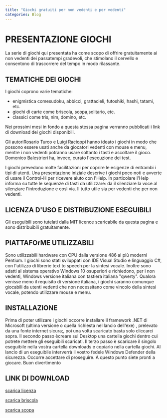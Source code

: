 ```yaml
---
title: "Giochi gratuiti per non vedenti e per vedenti"
categories: Blog
---
```


# **PRESENTAZIONE GIOCHI**

La serie di giochi qui presentata ha come scopo di offrire gratuitamente ai non vedenti dei passatempi gradevoli, che stimolano il cervello e consentono di trascorrere del tempo in modo rilassante.

## TEMATICHE DEI GIOCHI

I giochi coprono varie tematiche:

- enigmistica comesudoku, abbicci, grattacieli, futoshiki, hashi, tatami, etc.
- giochi di carte come briscola, scopa,solitario, etc.
- classici come tris, nim, domino, etc.

Nei prossimi mesi in fondo a questa stessa pagina verranno pubblicati i link di download dei giochi disponibili.

Gli autoriRosario Turco e Luigi Racioppi hanno ideato i giochi in modo che possono essere usati anche da giocatori vedenti con mouse e menu, mentre i non vedenti potranno usare soltanto i tasti e ascoltare il gioco.
Domenico Balestrieri ha, invece, curato l'esecuzione dei test.

I giochi prevedono molte facilitazioni per coprire le esigenze di entrambi i tipi di utenti. Una presentazione iniziale descrive i giochi poco noti e avverte di usare il Control-H per ricevere aiuto con l'Help. In particolare l'Help informa su tutte le sequenze di tasti da utilizzare: da il silenziare la voce al silenziare l'introduzione e così via. Il tutto utile sia per vedenti che per non vedenti.

## LICENZA D'USO E DISTRIBUZIONE ESEGUIBILI

Gli eseguibili sono tutelati dalla MIT licence scaricabile da questa pagina e sono distribuibili gratuitamente.

## PIATTAFOrME UTILIZZABILI

Sono utilizzabili hardware con CPU dalla versione 486 ai più moderni Pentium.
I giochi sono stati sviluppati con IDE Visual Studio e linguaggio C#, con l'utilizzo di librerie text to speech per la sintesi vocale.
Inoltre sono adatti al sistema operativo Windows 10 osuperiori e richiedono, per i non vedenti, Windows versione italiana con tastiera italiana "qwerty".
Qualora venisse meno il requisito di versione italiana, i giochi saranno comunque giocabili da utenti vedenti che non necessitano come vincolo della sintesi vocale, potendo utilizzare mouse e menu.

## INSTALLAZIONE

Prima di poter utilizare i giochi occorre installare il framework .NET di Microsoft (ultima versione o quella richiesta nel lancio dell'exe) , prelevato da una fonte internet sicura;, poi una volta scaricato basta solo cliccarci sopra.
Il secondo passo ècreare sul Desktop una cartella giochi dentro cui potrete mettere gli eseguibili scaricati.
Il terzo passo è scaricare il singolo eseguibile nella vostra cartella downloads e copiarlo nella cartella giochi.
Al lancio di un eseguibile interverrà il vostro fedele Windows Defender della sicurezza. Occorre accettare di proseguire.
A questo punto siete pronti a giocare.
Buon divertimento

## LINK DI DOWNLOAD

[scarica licenza](https://github.com/RedYouMan/redyouman.github.io/raw/main/_posts/repo/MITlicence.pdf)

[scarica briscola](https://github.com/RedYouMan/redyouman.github.io/raw/main/_posts/repo/briscola.exe)

[scarica scopa](https://github.com/RedYouMan/redyouman.github.io/raw/main/_posts/repo/scopa.exe)

<div id="counter"></div>

<script>
  // Funzione per incrementare il contatore e aggiornare la visualizzazione
  function updateCounter() {
    let count = localStorage.getItem('page_visits'); // Recupera il valore attuale dal localStorage
    count = count ? parseInt(count) + 1 : 1; // Se esiste, incrementa, altrimenti inizia da 1
    localStorage.setItem('page_visits', count); // Salva il nuovo valore nel localStorage
    document.getElementById('counter').innerText = 'Visite: ' + count; // Mostra il conteggio nella pagina
  }

  // Funzione per inizializzare il contatore all'avvio
  function initializeCounter() {
    if (typeof(Storage) !== "undefined") { // Controlla il supporto del localStorage
        updateCounter(); // Aggiorna il contatore
    } else {
        document.getElementById('counter').innerText = 'Il tuo browser non supporta localStorage.'; // Gestione del caso in cui localStorage non è supportato
    }
  }

  // Chiama la funzione di inizializzazione all'avvio della pagina
  initializeCounter();
</script>
